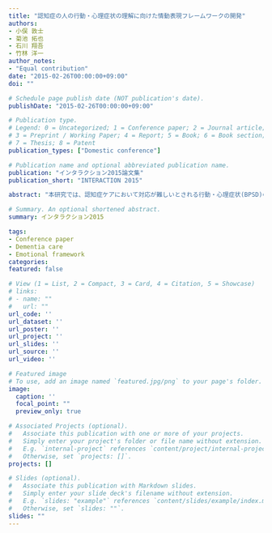 ```yaml
---
title: "認知症の人の行動・心理症状の理解に向けた情動表現フレームワークの開発"
authors:
- 小俣 敦士
- 菊池 拓也
- 石川 翔吾
- 竹林 洋一
author_notes:
- "Equal contribution"
date: "2015-02-26T00:00:00+09:00"
doi: ""

# Schedule page publish date (NOT publication's date).
publishDate: "2015-02-26T00:00:00+09:00"

# Publication type.
# Legend: 0 = Uncategorized; 1 = Conference paper; 2 = Journal article;
# 3 = Preprint / Working Paper; 4 = Report; 5 = Book; 6 = Book section;
# 7 = Thesis; 8 = Patent
publication_types: ["Domestic conference"]

# Publication name and optional abbreviated publication name.
publication: "インタラクション2015論文集"
publication_short: "INTERACTION 2015"

abstract: "本研究では、認知症ケアにおいて対応が難しいとされる行動・心理症状(BPSD)の理解支援に向けた情動表現フレームワークを開発した。事例映像に対して、看護師と認知症の人のマルチモーダルデータの記述とさまざまな観点でのデータ可視化が可能な分析基盤を提供する。本フレームワークを用いることで、認知症の人の行動と情動の関係性を分析し、ケアの質向上を目指す。"

# Summary. An optional shortened abstract.
summary: インタラクション2015

tags:
- Conference paper
- Dementia care
- Emotional framework
categories: 
featured: false

# View (1 = List, 2 = Compact, 3 = Card, 4 = Citation, 5 = Showcase)
# links:
# - name: ""
#   url: ""
url_code: ''
url_dataset: ''
url_poster: ''
url_project: ''
url_slides: ''
url_source: ''
url_video: ''

# Featured image
# To use, add an image named `featured.jpg/png` to your page's folder. 
image:
  caption: ''
  focal_point: ""
  preview_only: true

# Associated Projects (optional).
#   Associate this publication with one or more of your projects.
#   Simply enter your project's folder or file name without extension.
#   E.g. `internal-project` references `content/project/internal-project/index.md`.
#   Otherwise, set `projects: []`.
projects: []

# Slides (optional).
#   Associate this publication with Markdown slides.
#   Simply enter your slide deck's filename without extension.
#   E.g. `slides: "example"` references `content/slides/example/index.md`.
#   Otherwise, set `slides: ""`.
slides: ""
---
```

